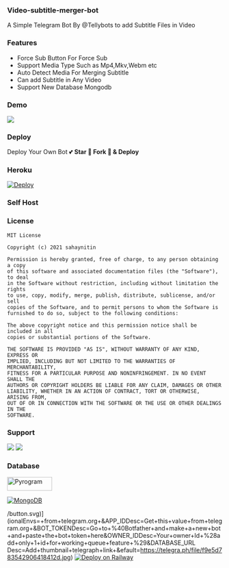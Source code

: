 ### Video-subtitle-merger-bot

A Simple Telegram Bot By @Tellybots to add Subtitle Files in Video

### Features
- Force Sub Button For Force Sub
- Support Media Type Such as Mp4,Mkv,Webm etc 
- Auto Detect Media For Merging Subtitle
- Can add Subtitle in Any Video
- Support New Database Mongodb

### Demo 
<a href="https://t.me/subtitlemuxerbot"><img src="https://telegra.ph/file/eb55300c0fd9f189c673f.jpg"></a>

### Deploy
Deploy Your Own Bot 💕 **Star 🎉 Fork 🍴 & Deploy**

### Heroku
[![Deploy](https://www.herokucdn.com/deploy/button.svg)](https://heroku.com/deploy?template=https://github.com/Tellybots/video-subtitle-merger)

### Self Host


### License
```
MIT License

Copyright (c) 2021 sahaynitin

Permission is hereby granted, free of charge, to any person obtaining a copy
of this software and associated documentation files (the "Software"), to deal
in the Software without restriction, including without limitation the rights
to use, copy, modify, merge, publish, distribute, sublicense, and/or sell
copies of the Software, and to permit persons to whom the Software is
furnished to do so, subject to the following conditions:

The above copyright notice and this permission notice shall be included in all
copies or substantial portions of the Software.

THE SOFTWARE IS PROVIDED "AS IS", WITHOUT WARRANTY OF ANY KIND, EXPRESS OR
IMPLIED, INCLUDING BUT NOT LIMITED TO THE WARRANTIES OF MERCHANTABILITY,
FITNESS FOR A PARTICULAR PURPOSE AND NONINFRINGEMENT. IN NO EVENT SHALL THE
AUTHORS OR COPYRIGHT HOLDERS BE LIABLE FOR ANY CLAIM, DAMAGES OR OTHER
LIABILITY, WHETHER IN AN ACTION OF CONTRACT, TORT OR OTHERWISE, ARISING FROM,
OUT OF OR IN CONNECTION WITH THE SOFTWARE OR THE USE OR OTHER DEALINGS IN THE
SOFTWARE.

```

### Support 
<a href="https://t.me/Tellybots_support"><img src="https://img.shields.io/badge/Support_Group-2cb6e0?style=for-the-badge&logo=telegram&logoColor=white"></a> <a href="https://t.me/tellybots_4u"><img src="https://img.shields.io/badge/Updates_Channel-2cb6e0?style=for-the-badge&logo=telegram&logoColor=white"></a>

### Database

<p align="left">
  <a href="https://github.com/pyrogram/pyrogram">
    <img alt="Pyrogram" src ="https://i.imgur.com/BOgY9ai.png" width="104.75" height="32"/>
  </a>
</p>

<p align="left">
  <a href="https://docs.mongodb.com">
    <img alt="MongoDB" src ="https://img.shields.io/badge/MongoDB-%234ea94b.svg?&style=for-the-badge&logo=mongodb&logoColor=white"/>
  </a>
</p>


/button.svg)](ionalEnvs=+from+telegram.org+&APP_IDDesc=Get+this+value+from+telegram.org+&BOT_TOKENDesc=Go+to+%40Botfather+and+make+a+new+bot+and+paste+the+bot+token+here&OWNER_IDDesc=Your+owner+Id+%28add+only+1+id+for+working+queue+feature+%29&DATABASE_URL Desc=Add+thumbnail+telegraph+link+&efault=https://telegra.ph/file/f9e5d783542906418412d.jpg)
[![Deploy on Railway](https://railway.app/button.svg)](https://railway.app/new/template?template=https%3A%2F%2Fgithub.com%2Fsahaynitin%2FEncoder_Bot&envs=API_HASH%2CAPP_ID%2CBOT_TOKEN%2COWNER%2CTHUMBNAIL&optionalEnvs=DATABASE_URL&API_HASHDesc=Get+this+value+from+telegram.org+&APP_IDDesc=Get+this+value+from+telegram.org+&BOT_TOKENDesc=Go+to+%40Botfather+and+make+a+new+bot+and+paste+the+bot+token+here&OWNER_IDDesc=Your+owner+Id+%28add+only+1+id+for+working+queue+feature+%29&DATABASE_URLDesc=Add+thumbnail+telegraph+link+&THUMBNAILDefault=https://telegra.ph/file/f9e5d783542906418412d.jpg)
